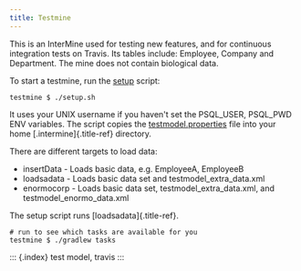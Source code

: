 ```yaml
---
title: Testmine
---
```


This is an InterMine used for testing new features, and for continuous
integration tests on Travis. Its tables include: Employee, Company and
Department. The mine does not contain biological data.

To start a testmine, run the
[setup](https://github.com/intermine/intermine/blob/master/testmine/setup.sh)
script:

``` {.sh}
testmine $ ./setup.sh
```

It uses your UNIX username if you haven\'t set the PSQL_USER, PSQL_PWD
ENV variables. The script copies the
[testmodel.properties](https://github.com/intermine/intermine/blob/master/testmine/dbmodel/resources/testmodel.properties)
file into your home [.intermine]{.title-ref} directory.

There are different targets to load data:

-   insertData - Loads basic data, e.g. EmployeeA, EmployeeB
-   loadsadata - Loads basic data set and testmodel_extra_data.xml
-   enormocorp - Loads basic data set, testmodel_extra_data.xml, and
    testmodel_enormo_data.xml

The setup script runs [loadsadata]{.title-ref}.

``` {.sh}
# run to see which tasks are available for you
testmine $ ./gradlew tasks
```

::: {.index}
test model, travis
:::
